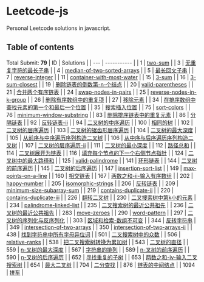 # Leetcode-js

Personal Leetcode solutions in javascript.

## Table of contents
Total Submit: **79**
| ID | Solutions |
  | --- | ----------- |
| 1 | [two-sum](./src/1.two-sum.js) | 
| 3 | [无重复字符的最长子串](./src/3.无重复字符的最长子串.js) | 
| 4 | [median-of-two-sorted-arrays](./src/4.median-of-two-sorted-arrays.js) | 
| 5 | [最长回文子串](./src/5.最长回文子串.js) | 
| 7 | [reverse-integer](./src/7.reverse-integer.js) | 
| 11 | [container-with-most-water](./src/11.container-with-most-water.js) | 
| 15 | [3-sum](./src/15.3-sum.js) | 
| 16 | [3-sum-closest](./src/16.3-sum-closest.js) | 
| 19 | [删除链表的倒数第-n-个结点](./src/19.删除链表的倒数第-n-个结点.js) | 
| 20 | [valid-parentheses](./src/20.valid-parentheses.js) | 
| 21 | [合并两个有序链表](./src/21.合并两个有序链表.js) | 
| 24 | [swap-nodes-in-pairs](./src/24.swap-nodes-in-pairs.js) | 
| 25 | [reverse-nodes-in-k-group](./src/25.reverse-nodes-in-k-group.js) | 
| 26 | [删除有序数组中的重复项](./src/26.删除有序数组中的重复项.js) | 
| 27 | [移除元素](./src/27.移除元素.js) | 
| 34 | [在排序数组中查找元素的第一个和最后一个位置](./src/34.在排序数组中查找元素的第一个和最后一个位置.js) | 
| 35 | [搜索插入位置](./src/35.搜索插入位置.js) | 
| 75 | [sort-colors](./src/75.sort-colors.js) | 
| 76 | [minimum-window-substring](./src/76.minimum-window-substring.js) | 
| 83 | [删除排序链表中的重复元素](./src/83.删除排序链表中的重复元素.js) | 
| 86 | [分隔链表](./src/86.分隔链表.js) | 
| 92 | [反转链表-ii](./src/92.反转链表-ii.js) | 
| 94 | [二叉树的中序遍历](./src/94.二叉树的中序遍历.js) | 
| 100 | [相同的树](./src/100.相同的树.js) | 
| 102 | [二叉树的层序遍历](./src/102.二叉树的层序遍历.js) | 
| 103 | [二叉树的锯齿形层序遍历](./src/103.二叉树的锯齿形层序遍历.js) | 
| 104 | [二叉树的最大深度](./src/104.二叉树的最大深度.js) | 
| 105 | [从前序与中序遍历序列构造二叉树](./src/105.从前序与中序遍历序列构造二叉树.js) | 
| 106 | [从中序与后序遍历序列构造二叉树](./src/106.从中序与后序遍历序列构造二叉树.js) | 
| 107 | [二叉树的层序遍历-ii](./src/107.二叉树的层序遍历-ii.js) | 
| 111 | [二叉树的最小深度](./src/111.二叉树的最小深度.js) | 
| 112 | [路径总和](./src/112.路径总和.js) | 
| 114 | [二叉树展开为链表](./src/114.二叉树展开为链表.js) | 
| 116 | [填充每个节点的下一个右侧节点指针](./src/116.填充每个节点的下一个右侧节点指针.js) | 
| 124 | [二叉树中的最大路径和](./src/124.二叉树中的最大路径和.js) | 
| 125 | [valid-palindrome](./src/125.valid-palindrome.js) | 
| 141 | [环形链表](./src/141.环形链表.js) | 
| 144 | [二叉树的前序遍历](./src/144.二叉树的前序遍历.js) | 
| 145 | [二叉树的后序遍历](./src/145.二叉树的后序遍历.js) | 
| 147 | [insertion-sort-list](./src/147.insertion-sort-list.js) | 
| 149 | [max-points-on-a-line](./src/149.max-points-on-a-line.js) | 
| 160 | [相交链表](./src/160.相交链表.js) | 
| 167 | [两数之和-ii-输入有序数组](./src/167.两数之和-ii-输入有序数组.js) | 
| 202 | [happy-number](./src/202.happy-number.js) | 
| 205 | [isomorphic-strings](./src/205.isomorphic-strings.js) | 
| 206 | [反转链表](./src/206.反转链表.js) | 
| 209 | [minimum-size-subarray-sum](./src/209.minimum-size-subarray-sum.js) | 
| 219 | [contains-duplicate-ii](./src/219.contains-duplicate-ii.js) | 
| 220 | [contains-duplicate-iii](./src/220.contains-duplicate-iii.js) | 
| 226 | [翻转二叉树](./src/226.翻转二叉树.js) | 
| 230 | [二叉搜索树中第k小的元素](./src/230.二叉搜索树中第k小的元素.js) | 
| 234 | [palindrome-linked-list](./src/234.palindrome-linked-list.js) | 
| 235 | [二叉搜索树的最近公共祖先](./src/235.二叉搜索树的最近公共祖先.js) | 
| 236 | [二叉树的最近公共祖先](./src/236.二叉树的最近公共祖先.js) | 
| 283 | [move-zeroes](./src/283.move-zeroes.js) | 
| 290 | [word-pattern](./src/290.word-pattern.js) | 
| 297 | [二叉树的序列化与反序列化](./src/297.二叉树的序列化与反序列化.js) | 
| 303 | [区域和检索-数组不可变](./src/303.区域和检索-数组不可变.js) | 
| 344 | [反转字符串](./src/344.反转字符串.js) | 
| 349 | [intersection-of-two-arrays](./src/349.intersection-of-two-arrays.js) | 
| 350 | [intersection-of-two-arrays-ii](./src/350.intersection-of-two-arrays-ii.js) | 
| 438 | [找到字符串中所有字母异位词](./src/438.找到字符串中所有字母异位词.js) | 
| 501 | [二叉搜索树中的众数](./src/501.二叉搜索树中的众数.js) | 
| 506 | [relative-ranks](./src/506.relative-ranks.js) | 
| 538 | [把二叉搜索树转换为累加树](./src/538.把二叉搜索树转换为累加树.js) | 
| 543 | [二叉树的直径](./src/543.二叉树的直径.js) | 
| 559 | [n-叉树的最大深度](./src/559.n-叉树的最大深度.js) | 
| 567 | [字符串的排列](./src/567.字符串的排列.js) | 
| 589 | [n-叉树的前序遍历](./src/589.n-叉树的前序遍历.js) | 
| 590 | [n-叉树的后序遍历](./src/590.n-叉树的后序遍历.js) | 
| 652 | [寻找重复的子树](./src/652.寻找重复的子树.js) | 
| 653 | [两数之和-iv-输入二叉搜索树](./src/653.两数之和-iv-输入二叉搜索树.js) | 
| 654 | [最大二叉树](./src/654.最大二叉树.js) | 
| 704 | [二分查找](./src/704.二分查找.js) | 
| 876 | [链表的中间结点](./src/876.链表的中间结点.js) | 
| 1094 | [拼车](./src/1094.拼车.js) | 
